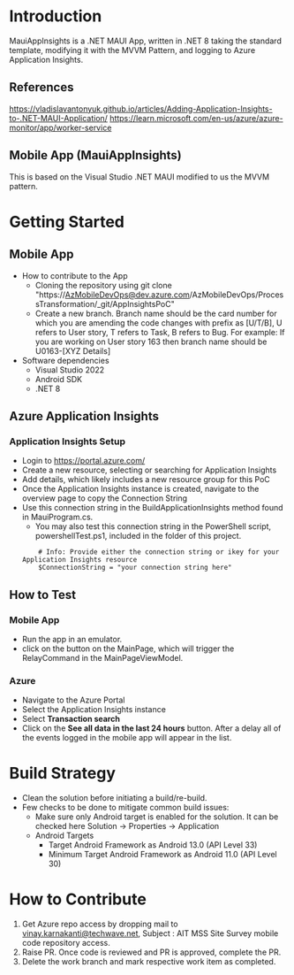 # Introduction 
MauiAppInsights is a .NET MAUI App, written in .NET 8 taking the standard template, modifying it with the MVVM Pattern, and logging to Azure Application Insights.

## References
https://vladislavantonyuk.github.io/articles/Adding-Application-Insights-to-.NET-MAUI-Application/
https://learn.microsoft.com/en-us/azure/azure-monitor/app/worker-service 

## Mobile App (MauiAppInsights)
This is based on the Visual Studio .NET MAUI modified to us the MVVM pattern.

# Getting Started
## Mobile App
 - How to contribute to the App
    - Cloning the repository using git clone "https://AzMobileDevOps@dev.azure.com/AzMobileDevOps/ProcessTransformation/_git/AppInsightsPoC"
    - Create a new branch. Branch name should be the card number for which you are amending the code changes with prefix as [U/T/B], U refers to User story, T refers to Task, B refers to Bug. For example: If you are working on User story 163 then branch name should be U0163-[XYZ Details]
 - Software dependencies
    - Visual Studio 2022
    - Android SDK
    - .NET 8
## Azure Application Insights
### Application Insights Setup
 - Login to https://portal.azure.com/
 - Create a new resource, selecting or searching for Application Insights
 - Add details, which likely includes a new resource group for this PoC
 - Once the Application Insights instance is created, navigate to the overview page to copy the Connection String
 - Use this connection string in the BuildApplicationInsights method found in MauiProgram.cs.
    - You may also test this connection string in the PowerShell script, powershellTest.ps1, included in the folder of this project. 
    ```
        # Info: Provide either the connection string or ikey for your Application Insights resource
        $ConnectionString = "your connection string here"
    ```
## How to Test
### Mobile App
 - Run the app in an emulator.
 - click on the button on the MainPage, which will trigger the RelayCommand in the MainPageViewModel.
### Azure
 - Navigate to the Azure Portal
 - Select the Application Insights instance 
 - Select **Transaction search**
 - Click on the **See all data in the last 24 hours** button. After a delay all of the events logged in the mobile app will appear in the list.
    
# Build Strategy
- Clean the solution before initiating a build/re-build.
- Few checks to be done to mitigate common build issues:
    - Make sure only Android target is enabled for the solution. It can be checked here Solution -> Properties -> Application
    - Android Targets
        - Target Android Framework  as Android 13.0 (API Level 33)
        - Minimum Target Android Framework as Android 11.0 (API Level 30)
 
# How to Contribute
1. Get Azure repo access by dropping mail to vinay.karnakanti@techwave.net, Subject : AIT MSS Site Survey mobile code repository access.
1. Raise PR. Once code is reviewed and PR is approved, complete the PR.
1. Delete the work branch and mark respective work item as completed.
